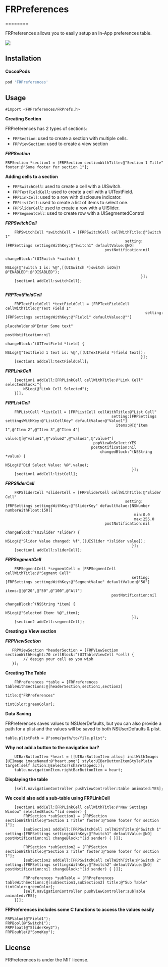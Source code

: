 # FRPreferences
========


FRPreferences allows you to easily setup an In-App preferences table.

![](https://dl.dropboxusercontent.com/u/63078422/screenshots.png)

## Installation

#### CocoaPods

```ruby
pod 'FRPreferences'
```

## Usage

```obj-c
#import <FRPreferences/FRPrefs.h>
```
**Creating Section**

FRPreferences has 2 types of sections:

- `FRPSection`: used to create a section with multiple cells.
- `FRPViewSection`: used to create a view section

***FRPSection***

```obj-c
FRPSection *section1 = [FRPSection sectionWithTitle:@"Section 1 Title" footer:@"Some footer for section 1"];
```



**Adding cells to a section**

- `FRPSwitchCell`: used to create a cell with a UISwitch.
- `FRPTextFieldCell`: used to create a cell with a UITextField.
- `FRPLinkCell`: used to a row with disclosure indicator.
- `FRPListCell`: used to create a list of items to select one.
- `FRPSliderCell`: used to create a row with a UISlider.
- `FRPSegmentCell`: used to create row with a UISegmentedControl


***FRPSwitchCell***

```obj-c
    FRPSwitchCell *switchCell = [FRPSwitchCell cellWithTitle:@"Switch 1"
                                                     setting:[FRPSettings settingsWithKey:@"Switch1" defaultValue:@NO]
                                            postNotification:nil
                                                 changeBlock:^(UISwitch *switch) {
                                                                NSLog(@"switch 1 is: %@",[(UISwitch *)switch isOn]?@"ENABLED":@"DISABLED");
                                                            }];
    [section1 addCell:switchCell];
    
```


***FRPTextFieldCell***

```obj-c  
    FRPTextFieldCell *textFieldCell = [FRPTextFieldCell cellWithTitle:@"Text Field 1"
                                                              setting:[FRPSettings settingsWithKey:@"Field1" defaultValue:@""]
                                                         placeholder:@"Enter Some text"
                                                    postNotification:nil
                                                         changeBlock:^(UITextField *field) {
                                                                NSLog(@"textfield 1 text is: %@",[(UITextField *)field text]);
                                                            }];
    [section1 addCell:textFieldCell];
```   

***FRPLinkCell***

```obj-c  
    [section1 addCell:[FRPLinkCell cellWithTitle:@"Link Cell" selectedBlock:^{
        NSLog(@"Link Cell Selected");
    }]];
```   

***FRPListCell***

```obj-c    
    FRPListCell *listCell = [FRPListCell cellWithTitle:@"List Cell"
                                               setting:[FRPSettings settingsWithKey:@"ListCellKey" defaultValue:@"Value1"]
                                                 items:@[@"Item 1",@"Item 2",@"Item 3",@"Item 4"]
                                                 value:@[@"value1",@"value2",@"value3",@"value4"]
                                       popViewOnSelect:YES
                                      postNotification:nil
                                          changedBlock:^(NSString *value) {
                                                            NSLog(@"Did Select Value: %@",value);
                                                        }];
    [section1 addCell:listCell];
```


***FRPSliderCell***

```obj-c    
    FRPSliderCell *sliderCell = [FRPSliderCell cellWithTitle:@"Slider Cell"
                                                     setting:[FRPSettings settingsWithKey:@"SliderKey" defaultValue:[NSNumber numberWithFloat:150]]
                                                         min:0.0
                                                         max:255.0
                                            postNotification:nil
                                                 changeBlock:^(UISlider *slider) {
                                                                NSLog(@"Slider Value changed: %f",[(UISlider *)slider value]);
                                                        }];
    [section1 addCell:sliderCell];
```


***FRPSegmentCell***

```obj-c    
    FRPSegmentCell *segmentCell = [FRPSegmentCell cellWithTitle:@"Segment Cell"
                                                        setting:[FRPSettings settingsWithKey:@"SegmentValue" defaultValue:@"50"]
                                                          items:@[@"20",@"50",@"100",@"All"]
                                               postNotification:nil
                                                    changeBlock:^(NSString *item) {
                                                                NSLog(@"Selected Item: %@",item);
                                                        }];
    [section2 addCell:segmentCell];
```


**Creating a View section**


***FRPViewSection***

```obj-c  
   FRPViewSection *headerSection = [FRPViewSection sectionWithHeight:70 cellBlock:^(UITableViewCell *cell) {
        // design your cell as you wish
   }];
```


**Creating The Table**

```obj-c  
    FRPreferences *table = [FRPreferences tableWithSections:@[headerSection,section1,section2]
                                                      title:@"FRPreferences"
                                                  tintColor:greenColor];
```
  
**Data Saving**
 
FRPreferences saves values to NSUserDefaults, but you can also provide a path for a plist and the values will be saved to both NSUserDefaults & plist.

```obj-c 
table.plistPath = @"some/path/to/file.plist";
```

**Why not add a button to the navigation bar?**

```obj-c  
    UIBarButtonItem *heart = [[UIBarButtonItem alloc] initWithImage:[UIImage imageNamed:@"heart.png"] style:UIBarButtonItemStylePlain target:self action:@selector(shareTapped:)];
    table.navigationItem.rightBarButtonItem = heart;
```

**Displaying the table**

```obj-c  
    [self.navigationController pushViewController:table animated:YES];
```


**We could also add a sub-table using FRPLinkCell**

```obj-c  
    [section1 addCell:[FRPLinkCell cellWithTitle:@"New Settings Window" selectedBlock:^(id sender) {
        FRPSection *subSection1 = [FRPSection sectionWithTitle:@"Section 1 Title" footer:@"Some footer for section 1"];
        [subSection1 addCell:[FRPSwitchCell cellWithTitle:@"Switch 1" setting:[FRPSettings settingsWithKey:@"Switch1" defaultValue:@NO] postNotification:nil changeBlock:^(id sender) { }]];
        
        FRPSection *subSection2 = [FRPSection sectionWithTitle:@"Section 2 Title" footer:@"Some footer for section 1"];
        [subSection2 addCell:[FRPSwitchCell cellWithTitle:@"Switch 2" setting:[FRPSettings settingsWithKey:@"Switch2" defaultValue:@NO] postNotification:nil changeBlock:^(id sender) { }]];
        
        FRPreferences *subTable = [FRPreferences tableWithSections:@[subSection1,subSection2] title:@"Sub Table" tintColor:greenColor];
        [self.navigationController pushViewController:subTable animated:YES];
    }]];
```


**FRPreferences includes some C functions to access the values easily**

```obj-c  
FRPValue(@"Field1");
FRPBool(@"Switch1");
FRPFloat(@"SliderKey2");
FRPDouble(@"SomeKey");
```

## License
FRPreferences is under the MIT license.
